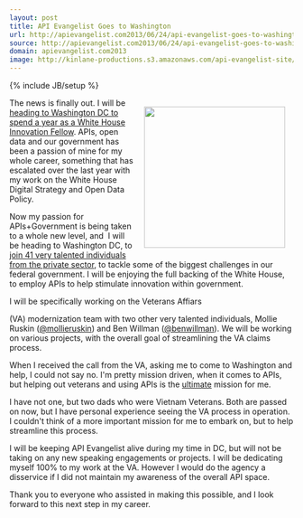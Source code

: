 ```yaml
---
layout: post
title: API Evangelist Goes to Washington
url: http://apievangelist.com2013/06/24/api-evangelist-goes-to-washington/
source: http://apievangelist.com2013/06/24/api-evangelist-goes-to-washington/
domain: apievangelist.com2013
image: http://kinlane-productions.s3.amazonaws.com/api-evangelist-site/blog/PresidentialInnovationFellows.jpeg
---
```

{% include JB/setup %}
<p><img style="padding: 15px;" src="http://tech.co/wp-content/uploads/2012/08/PresidentialInnovationFellows.jpg" alt="" width="250" align="right" /></p>
<p>The news is finally out.  I will be <a href="http://www.whitehouse.gov/blog/2013/06/24/new-round-innovators-joins-us-government-tackle-big-challenges">heading to Washington DC to spend a year as a White House Innovation Fellow</a>. APIs, open data and our government has been a passion of mine for my whole career, something that has escalated over the last year with my work on the White House Digital Strategy and Open Data Policy.</p>
<p>Now my passion for APIs+Government is being taken to a whole new level, and &nbsp;I will be heading to Washington DC, to<a href="http://www.whitehouse.gov/innovationfellows/round-2-fellows"> join 41 very talented individuals from the private sector</a>, to tackle some of the biggest challenges in our federal government.  I will be enjoying the full backing of the White House, to employ APIs to help stimulate innovation within government.</p>
<p>I will be specifically working on the Veterans Affiars</p>
<p>(VA) modernization team with two other very talented individuals, Mollie Ruskin (<a href="https://twitter.com/mollieruskin">@mollieruskin</a>) and Ben Willman (<a href="https://twitter.com/benwillman">@benwillman</a>).  We will be working on various projects, with the overall goal of streamlining the VA claims process.</p>
<p>When I received the call from the VA, asking me to come to Washington and help, I could not say no.  I'm pretty mission driven, when it comes to APIs, but helping out veterans and using APIs is the <span style="text-decoration: underline;">ultimate</span> mission for me.</p>
<p>I have not one, but two dads who were Vietnam Veterans.  Both are passed on now, but I have personal experience seeing the VA process in operation.  I couldn't think of a more important mission for me to embark on, but to help streamline this process.</p>
<p>I will be keeping API Evangelist alive during my time in DC, but will not be taking on any new speaking engagements or projects. I will be dedicating myself 100% to my work at the VA.  However I would do the agency a disservice if I did not maintain my awareness of the overall API space.</p>
<p>Thank you to everyone who assisted in making this possible, and I look forward to this next step in my career.</p>
